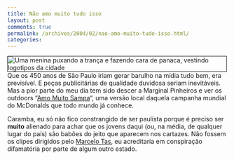 ```yaml
---
title: Não amo muito tudo isso
layout: post
comments: true
permalink: /archives/2004/02/nao-amo-muito-tudo-isso.html/
categories:
---
```

<img src="//chester.me/img/blig/amomuito.jpg" border=1 alt="Uma menina puxando a trança e fazendo cara de panaca, vestindo logotipos da cidade" align="left">Que os 450 anos de São Paulo iriam gerar barulho na mídia tudo bem, era previsível. E peças publicitárias de qualidade duvidosa seriam inevitáveis. Mas a pior parte do meu dia tem sido descer a Marginal Pinheiros e ver os outdoors &#8220;<a href="http://www.mcdonalds.com.br/sala_imprensa/not00323040123sampa.shtml" >Amo Muito Sampa</a>&#8220;, uma versão local daquela campanha mundial do McDonalds que todo mundo já conhece.

Caramba, eu só não fico constrangido de ser paulista porque é preciso ser **muito** alienado para achar que os jovens daqui (ou, na média, de qualquer lugar do país) são babões do jeito que aparecem nos cartazes. Não fossem os clipes dirigidos pelo <a href="http://www2.uol.com.br/marcelotas" >Marcelo Tas</a>, eu acreditaria em conspiração difamatória por parte de algum outro estado.
